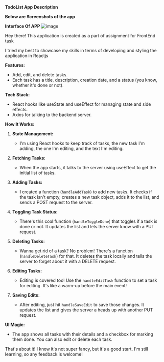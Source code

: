 **TodoList App Description**

****Below are Screenshots of the app****

**Interface Of APP**
![image](https://github.com/Tejasshack/APTCODER_FrontEnd_Assignment/assets/114883554/b3f97477-db12-4929-9b66-5a86ea09604d)


Hey there!
This application is created as a part of assignment for FrontEnd task

I tried my best to showcase my skills in terms of developing and styling the application in Reactjs

**Features:**

- Add, edit, and delete tasks.
- Each task has a title, description, creation date, and a status (you know, whether it's done or not).

**Tech Stack:**

- React hooks like useState and useEffect for managing state and side effects.
- Axios for talking to the backend server.

**How It Works:**

1. **State Management:**

   - I'm using React hooks to keep track of tasks, the new task I'm adding, the one I'm editing, and the text I'm editing.

2. **Fetching Tasks:**

   - When the app starts, it talks to the server using useEffect to get the initial list of tasks.

3. **Adding Tasks:**

   - I created a function (`handleAddTask`) to add new tasks. It checks if the task isn't empty, creates a new task object, adds it to the list, and sends a POST request to the server.

4. **Toggling Task Status:**

   - There's this cool function (`handleToggleDone`) that toggles if a task is done or not. It updates the list and lets the server know with a PUT request.

5. **Deleting Tasks:**

   - Wanna get rid of a task? No problem! There's a function (`handleDeleteTask`) for that. It deletes the task locally and tells the server to forget about it with a DELETE request.

6. **Editing Tasks:**

   - Editing is covered too! Use the `handleEditTask` function to set a task for editing. It's like a warm-up before the main event!

7. **Saving Edits:**
   - After editing, just hit `handleSaveEdit` to save those changes. It updates the list and gives the server a heads up with another PUT request.

**UI Magic:**

- The app shows all tasks with their details and a checkbox for marking them done. You can also edit or delete each task.

That's about it! I know it's not super fancy, but it's a good start. I'm still learning, so any feedback is welcome!

